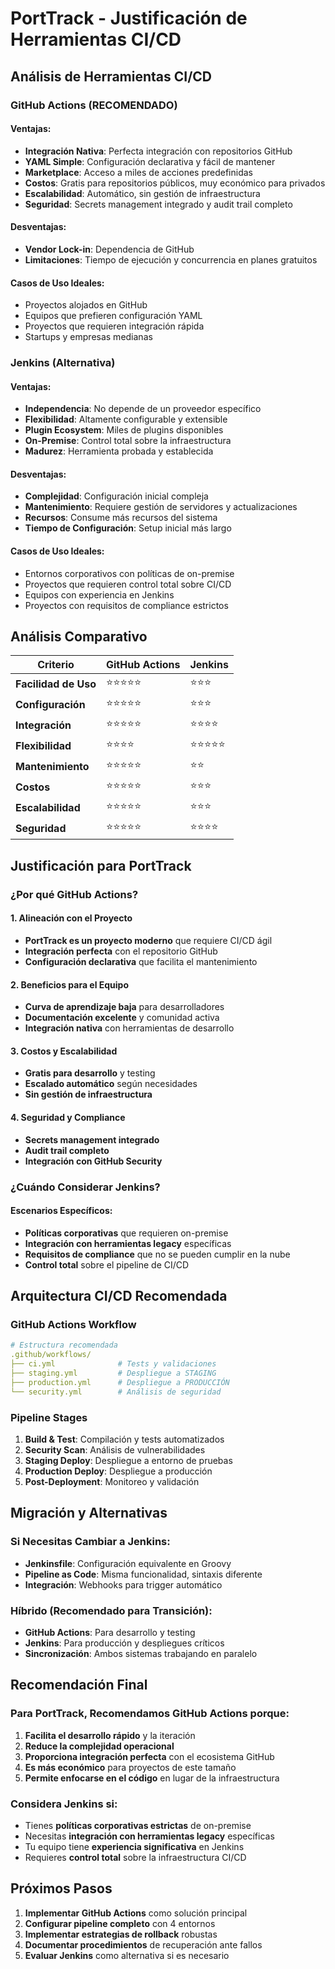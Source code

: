 # PortTrack - Justificación de Herramientas CI/CD

## **Análisis de Herramientas CI/CD**

### **GitHub Actions (RECOMENDADO)**

#### **Ventajas:**
- **Integración Nativa**: Perfecta integración con repositorios GitHub
- **YAML Simple**: Configuración declarativa y fácil de mantener
- **Marketplace**: Acceso a miles de acciones predefinidas
- **Costos**: Gratis para repositorios públicos, muy económico para privados
- **Escalabilidad**: Automático, sin gestión de infraestructura
- **Seguridad**: Secrets management integrado y audit trail completo

#### **Desventajas:**
- **Vendor Lock-in**: Dependencia de GitHub
- **Limitaciones**: Tiempo de ejecución y concurrencia en planes gratuitos

#### **Casos de Uso Ideales:**
- Proyectos alojados en GitHub
- Equipos que prefieren configuración YAML
- Proyectos que requieren integración rápida
- Startups y empresas medianas

### **Jenkins (Alternativa)**

#### **Ventajas:**
- **Independencia**: No depende de un proveedor específico
- **Flexibilidad**: Altamente configurable y extensible
- **Plugin Ecosystem**: Miles de plugins disponibles
- **On-Premise**: Control total sobre la infraestructura
- **Madurez**: Herramienta probada y establecida

#### **Desventajas:**
- **Complejidad**: Configuración inicial compleja
- **Mantenimiento**: Requiere gestión de servidores y actualizaciones
- **Recursos**: Consume más recursos del sistema
- **Tiempo de Configuración**: Setup inicial más largo

#### **Casos de Uso Ideales:**
- Entornos corporativos con políticas de on-premise
- Proyectos que requieren control total sobre CI/CD
- Equipos con experiencia en Jenkins
- Proyectos con requisitos de compliance estrictos

## **Análisis Comparativo**

| Criterio | GitHub Actions | Jenkins |
|----------|----------------|---------|
| **Facilidad de Uso** | ⭐⭐⭐⭐⭐ | ⭐⭐⭐ |
| **Configuración** | ⭐⭐⭐⭐⭐ | ⭐⭐⭐ |
| **Integración** | ⭐⭐⭐⭐⭐ | ⭐⭐⭐⭐ |
| **Flexibilidad** | ⭐⭐⭐⭐ | ⭐⭐⭐⭐⭐ |
| **Mantenimiento** | ⭐⭐⭐⭐⭐ | ⭐⭐ |
| **Costos** | ⭐⭐⭐⭐⭐ | ⭐⭐⭐ |
| **Escalabilidad** | ⭐⭐⭐⭐⭐ | ⭐⭐⭐ |
| **Seguridad** | ⭐⭐⭐⭐⭐ | ⭐⭐⭐⭐ |

## **Justificación para PortTrack**

### **¿Por qué GitHub Actions?**

#### **1. Alineación con el Proyecto**
- **PortTrack es un proyecto moderno** que requiere CI/CD ágil
- **Integración perfecta** con el repositorio GitHub
- **Configuración declarativa** que facilita el mantenimiento

#### **2. Beneficios para el Equipo**
- **Curva de aprendizaje baja** para desarrolladores
- **Documentación excelente** y comunidad activa
- **Integración nativa** con herramientas de desarrollo

#### **3. Costos y Escalabilidad**
- **Gratis para desarrollo** y testing
- **Escalado automático** según necesidades
- **Sin gestión de infraestructura**

#### **4. Seguridad y Compliance**
- **Secrets management integrado**
- **Audit trail completo**
- **Integración con GitHub Security**

### **¿Cuándo Considerar Jenkins?**

#### **Escenarios Específicos:**
- **Políticas corporativas** que requieren on-premise
- **Integración con herramientas legacy** específicas
- **Requisitos de compliance** que no se pueden cumplir en la nube
- **Control total** sobre el pipeline de CI/CD

## **Arquitectura CI/CD Recomendada**

### **GitHub Actions Workflow**
```yaml
# Estructura recomendada
.github/workflows/
├── ci.yml              # Tests y validaciones
├── staging.yml         # Despliegue a STAGING
├── production.yml      # Despliegue a PRODUCCIÓN
└── security.yml        # Análisis de seguridad
```

### **Pipeline Stages**
1. **Build & Test**: Compilación y tests automatizados
2. **Security Scan**: Análisis de vulnerabilidades
3. **Staging Deploy**: Despliegue a entorno de pruebas
4. **Production Deploy**: Despliegue a producción
5. **Post-Deployment**: Monitoreo y validación

## **Migración y Alternativas**

### **Si Necesitas Cambiar a Jenkins:**
- **Jenkinsfile**: Configuración equivalente en Groovy
- **Pipeline as Code**: Misma funcionalidad, sintaxis diferente
- **Integración**: Webhooks para trigger automático

### **Híbrido (Recomendado para Transición):**
- **GitHub Actions**: Para desarrollo y testing
- **Jenkins**: Para producción y despliegues críticos
- **Sincronización**: Ambos sistemas trabajando en paralelo

## **Recomendación Final**

### **Para PortTrack, Recomendamos GitHub Actions porque:**

1. **Facilita el desarrollo rápido** y la iteración
2. **Reduce la complejidad operacional**
3. **Proporciona integración perfecta** con el ecosistema GitHub
4. **Es más económico** para proyectos de este tamaño
5. **Permite enfocarse en el código** en lugar de la infraestructura

### **Considera Jenkins si:**
- Tienes **políticas corporativas estrictas** de on-premise
- Necesitas **integración con herramientas legacy** específicas
- Tu equipo tiene **experiencia significativa** en Jenkins
- Requieres **control total** sobre la infraestructura CI/CD

## **Próximos Pasos**

1. **Implementar GitHub Actions** como solución principal
2. **Configurar pipeline completo** con 4 entornos
3. **Implementar estrategias de rollback** robustas
4. **Documentar procedimientos** de recuperación ante fallos
5. **Evaluar Jenkins** como alternativa si es necesario
